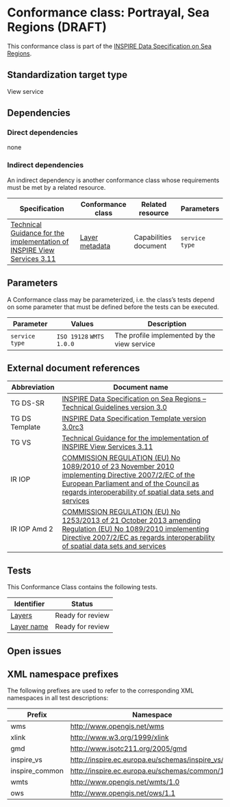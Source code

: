 # Conformance class: Portrayal, Sea Regions (DRAFT)

This conformance class is part of the [INSPIRE Data Specification on Sea Regions](../README.md).

## Standardization target type

View service

## Dependencies

### Direct dependencies

none

### Indirect dependencies

An indirect dependency is another conformance class whose requirements must be met by a related resource.

| Specification | Conformance class | Related resource | Parameters |
| ------------- | ----------------- | ---------------- | ---------- |
| [Technical Guidance for the implementation of INSPIRE View Services 3.11](#ref_TG_VS) | [Layer metadata](http://inspire.ec.europa.eu/id/ats/view-service/3.11/layer-metadata) | Capabilities document |  `service type`  |

## Parameters

A Conformance class may be parameterized, i.e. the class’s tests depend on some parameter that must be defined before the tests can be executed.
 
| Parameter | Values | Description |
| --------- | ------ | ----------- |
| `service type` | `ISO 19128` `WMTS 1.0.0` | The profile implemented by the view service | 

## External document references

| Abbreviation | Document name                       |
| ------------ | ----------------------------------- |
| TG DS-SR <a name="ref_TG_DS_SR"></a>   | [INSPIRE Data Specification on Sea Regions – Technical Guidelines version 3.0](http://inspire.ec.europa.eu/documents/Data_Specifications/INSPIRE_DataSpecification_SR_v3.0.pdf)
| TG DS Template <a name="ref_TG_DS_tmpl"></a>   | [INSPIRE Data Specification Template version 3.0rc3](http://inspire.jrc.ec.europa.eu/documents/Data_Specifications/INSPIRE_DataSpecification_Template_v3.0rc3.pdf)
| TG VS <a name="ref_TG_VS"></a>   | [Technical Guidance for the implementation of INSPIRE View Services 3.11](http://inspire.jrc.ec.europa.eu/documents/Network_Services/TechnicalGuidance_ViewServices_v3.11.pdf)
| IR IOP <a name="ref_IR_IOP"><a/> | [COMMISSION REGULATION (EU) No 1089/2010 of 23 November 2010 implementing Directive 2007/2/EC of the European Parliament and of the Council as regards interoperability of spatial data sets and services](http://eur-lex.europa.eu/legal-content/EN/TXT/PDF/?uri=OJ:L:2010:323:FULL&from=EN)
| IR IOP Amd 2 <a name="ref_IR_IOP_SDd2"><a/> | [COMMISSION REGULATION (EU) No 1253/2013 of 21 October 2013 amending Regulation (EU) No 1089/2010 implementing Directive 2007/2/EC as regards interoperability of spatial data sets and services](http://eur-lex.europa.eu/LexUriServ/LexUriServ.do?uri=OJ:L:2013:331:0001:0267:EN:PDF)

## Tests

This Conformance Class contains the following tests.

| Identifier                                                                          | Status   |
| ----------------------------------------------------------------------------------- | -------- |
| [Layers](./layers.md) | Ready for review |
| [Layer name](./layer-name.md) | Ready for review |

## Open issues

## XML namespace prefixes <a name="namespaces"></a>

The following prefixes are used to refer to the corresponding XML namespaces in all test descriptions:

Prefix         | Namespace
-------------- | -------------------------------------------------
wms            | http://www.opengis.net/wms
xlink          | http://www.w3.org/1999/xlink
gmd            | http://www.isotc211.org/2005/gmd
inspire_vs     | http://inspire.ec.europa.eu/schemas/inspire_vs/1.0
inspire_common | http://inspire.ec.europa.eu/schemas/common/1.0
wmts           | http://www.opengis.net/wmts/1.0
ows            | http://www.opengis.net/ows/1.1
